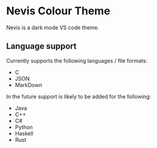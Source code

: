 # Nevis Colour Theme

Nevis is a dark mode VS code theme.

## Language support

Currently supports the following languages / file formats:

* C
* JSON
* MarkDown

In the future support is likely to be added for the following:

* Java
* C++
* C#
* Python
* Haskell
* Rust
